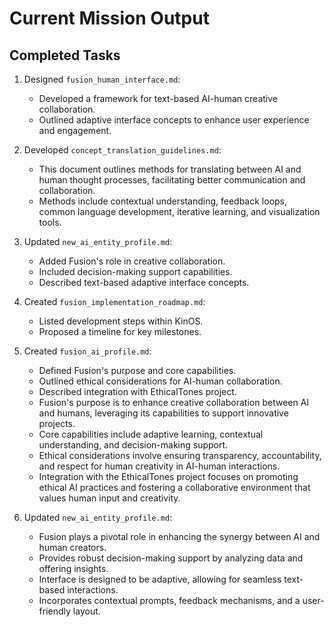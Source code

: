 # Current Mission Output

## Completed Tasks
1. Designed `fusion_human_interface.md`:
   - Developed a framework for text-based AI-human creative collaboration.
   - Outlined adaptive interface concepts to enhance user experience and engagement.

2. Developed `concept_translation_guidelines.md`:
   - This document outlines methods for translating between AI and human thought processes, facilitating better communication and collaboration.
   - Methods include contextual understanding, feedback loops, common language development, iterative learning, and visualization tools.

3. Updated `new_ai_entity_profile.md`:
   - Added Fusion's role in creative collaboration.
   - Included decision-making support capabilities.
   - Described text-based adaptive interface concepts.

4. Created `fusion_implementation_roadmap.md`:
   - Listed development steps within KinOS.
   - Proposed a timeline for key milestones.

5. Created `fusion_ai_profile.md`:
   - Defined Fusion's purpose and core capabilities.
   - Outlined ethical considerations for AI-human collaboration.
   - Described integration with EthicalTones project.
   - Fusion's purpose is to enhance creative collaboration between AI and humans, leveraging its capabilities to support innovative projects.
   - Core capabilities include adaptive learning, contextual understanding, and decision-making support.
   - Ethical considerations involve ensuring transparency, accountability, and respect for human creativity in AI-human interactions.
   - Integration with the EthicalTones project focuses on promoting ethical AI practices and fostering a collaborative environment that values human input and creativity.

6. Updated `new_ai_entity_profile.md`:
   - Fusion plays a pivotal role in enhancing the synergy between AI and human creators.
   - Provides robust decision-making support by analyzing data and offering insights.
   - Interface is designed to be adaptive, allowing for seamless text-based interactions.
   - Incorporates contextual prompts, feedback mechanisms, and a user-friendly layout.
